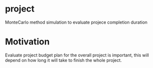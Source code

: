 
<!-- README.md is generated from README.Rmd. Please edit that file -->

# project

MonteCarlo method simulation to evaluate projece completion duration

# Motivation

Evaluate project budget plan for the overall project is important, this will depend on how long it will take to finish the whole project.

